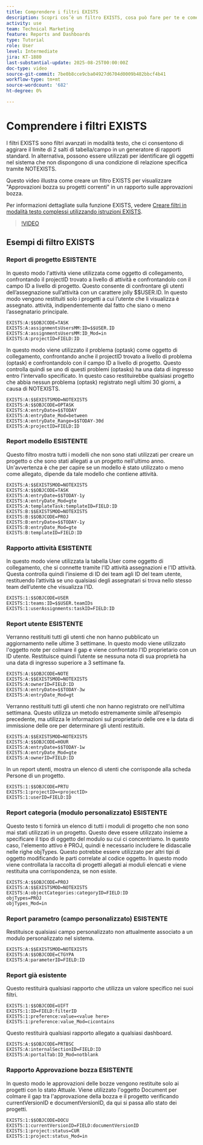 ```yaml
---
title: Comprendere i filtri EXISTS
description: Scopri cos’è un filtro EXISTS, cosa può fare per te e come crearne uno da zero. Inoltre vedi molti utili esempi di filtri EXISTS.
activity: use
team: Technical Marketing
feature: Reports and Dashboards
type: Tutorial
role: User
level: Intermediate
jira: KT-1880
last-substantial-update: 2025-08-25T00:00:00Z
doc-type: video
source-git-commit: 7be0b8cce9cba04927d6704d0009b482bbcf4b41
workflow-type: tm+mt
source-wordcount: '682'
ht-degree: 0%

---
```


# Comprendere i filtri EXISTS

I filtri EXISTS sono filtri avanzati in modalità testo, che ci consentono di aggirare il limite di 2 salti di tabella/campo in un generatore di rapporti standard. In alternativa, possono essere utilizzati per identificare gli oggetti nel sistema che non dispongono di una condizione di relazione specifica tramite NOTEXISTS.

Questo video illustra come creare un filtro EXISTS per visualizzare &quot;Approvazioni bozza su progetti correnti&quot; in un rapporto sulle approvazioni bozza.

Per informazioni dettagliate sulla funzione EXISTS, vedere [Creare filtri in modalità testo complessi utilizzando istruzioni EXISTS](https://experienceleague.adobe.com/it/docs/workfront/using/reporting/reports/text-mode/create-complex-text-mode-filters-using-exists-statements).

>[!VIDEO](https://video.tv.adobe.com/v/3471211/?quality=12&learn=on&enablevpops&captions=ita)

## Esempi di filtro EXISTS

### Report di progetto ESISTENTE

In questo modo l&#39;attività viene utilizzata come oggetto di collegamento, confrontando il projectID trovato a livello di attività e confrontandolo con il campo ID a livello di progetto. Questo consente di confrontare gli utenti dell’assegnazione sull’attività con un carattere jolly $$USER.ID. In questo modo vengono restituiti solo i progetti a cui l’utente che li visualizza è assegnato.
attività, indipendentemente dal fatto che siano o meno l’assegnatario principale.

```
EXISTS:A:$$OBJCODE=TASK
EXISTS:A:assignmentsUsersMM:ID=$$USER.ID
EXISTS:A:assignmentsUsersMM:ID_Mod=in
EXISTS:A:projectID=FIELD:ID
```


In questo modo viene utilizzato il problema (optask) come oggetto di collegamento, confrontando anche il projectID trovato a livello di problema (optask) e confrontandolo con il campo ID a livello di progetto. Questo controlla quindi se uno di questi problemi (optasks) ha una data di ingresso entro l&#39;intervallo specificato. In questo caso restituirebbe qualsiasi progetto che abbia
nessun problema (optask) registrato negli ultimi 30 giorni, a causa di NOTEXISTS.

```
EXISTS:A:$$EXISTSMOD=NOTEXISTS
EXISTS:A:$$OBJCODE=OPTASK
EXISTS:A:entryDate=$$TODAY
EXISTS:A:entryDate_Mod=between
EXISTS:A:entryDate_Range=$$TODAY-30d
EXISTS:A:projectID=FIELD:ID
```

### Report modello ESISTENTE

Questo filtro mostra tutti i modelli che non sono stati utilizzati per creare un progetto o che sono stati allegati a un progetto nell’ultimo anno. Un&#39;avvertenza è che per capire se un modello è stato utilizzato o meno come allegato, dipende da tale modello che contiene attività.

```
EXISTS:A:$$EXISTSMOD=NOTEXISTS
EXISTS:A:$$OBJCODE=TASK
EXISTS:A:entryDate=$$TODAY-1y
EXISTS:A:entryDate_Mod=gte
EXISTS:A:templateTask:templateID=FIELD:ID
EXISTS:B:$$EXISTSMOD=NOTEXISTS
EXISTS:B:$$OBJCODE=PROJ
EXISTS:B:entryDate=$$TODAY-1y
EXISTS:B:entryDate_Mod=gte
EXISTS:B:templateID=FIELD:ID
```

### Rapporto attività ESISTENTE

In questo modo viene utilizzata la tabella User come oggetto di collegamento, che si connette tramite l&#39;ID attività assegnazioni e l&#39;ID attività. Questa controlla quindi l’insieme di ID dei team agli ID del team utente, restituendo l’attività se uno qualsiasi degli assegnatari si trova nello stesso team dell’utente che visualizza l’ID.

```
EXISTS:1:$$OBJCODE=USER
EXISTS:1:teams:ID=$$USER.teamIDs
EXISTS:1:userAssignments:taskID=FIELD:ID
```

### Report utente ESISTENTE

Verranno restituiti tutti gli utenti che non hanno pubblicato un aggiornamento nelle ultime 3 settimane. In questo modo viene utilizzato l&#39;oggetto note per colmare il gap e viene confrontato l&#39;ID proprietario con un ID utente. Restituisce quindi l’utente se nessuna nota di sua proprietà ha una data di ingresso superiore a 3 settimane fa.

```
EXISTS:A:$$OBJCODE=NOTE
EXISTS:A:$$EXISTSMOD=NOTEXISTS
EXISTS:A:ownerID=FIELD:ID
EXISTS:A:entryDate=$$TODAY-3w
EXISTS:A:entryDate_Mod=gt
```

Verranno restituiti tutti gli utenti che non hanno registrato ore nell’ultima settimana. Questo utilizza un metodo estremamente simile all’esempio precedente, ma utilizza le informazioni sul proprietario delle ore e la data di immissione delle ore per determinare gli utenti restituiti.

```
EXISTS:A:$$EXISTSMOD=NOTEXISTS
EXISTS:A:$$OBJCODE=HOUR
EXISTS:A:entryDate=$$TODAY-1w
EXISTS:A:entryDate_Mod=gte
EXISTS:A:ownerID=FIELD:ID
```

In un report utenti, mostra un elenco di utenti che corrisponde alla scheda Persone di un progetto.

```
EXISTS:1:$$OBJCODE=PRTU
EXISTS:1:projectID=<projectID>
EXISTS:1:userID=FIELD:ID
```

### Report categoria (modulo personalizzato) ESISTENTE

Questo testo ti fornirà un elenco di tutti i moduli di progetto che non sono mai stati utilizzati in un progetto. Questo deve essere utilizzato insieme a specificare il tipo di oggetto del modulo su cui ci concentriamo. In questo caso, l&#39;elemento attivo è PROJ, quindi è necessario includere le didascalie nelle righe objTypes. Questo potrebbe essere utilizzato
per altri tipi di oggetto modificando le parti correlate al codice oggetto. In questo modo viene controllata la raccolta di progetti allegati ai moduli elencati e viene restituita una corrispondenza, se non esiste.

```
EXISTS:A:$$OBJCODE=PROJ
EXISTS:A:$$EXISTSMOD=NOTEXISTS
EXISTS:A:objectCategories:categoryID=FIELD:ID
objTypes=PROJ
objTypes_Mod=in
```

### Report parametro (campo personalizzato) ESISTENTE

Restituisce qualsiasi campo personalizzato non attualmente associato a un modulo personalizzato nel sistema.

```
EXISTS:A:$$EXISTSMOD=NOTEXISTS
EXISTS:A:$$OBJCODE=CTGYPA
EXISTS:A:parameterID=FIELD:ID
```

### Report già esistente

Questo restituirà qualsiasi rapporto che utilizza un valore specifico nei suoi filtri.

```
EXISTS:1:$$OBJCODE=UIFT
EXISTS:1:ID=FIELD:filterID
EXISTS:1:preference:value=<value here>
EXISTS:1:preference:value_Mod=cicontains
```

Questo restituirà qualsiasi rapporto allegato a qualsiasi dashboard.

```
EXISTS:A:$$OBJCODE=PRTBSC
EXISTS:A:internalSectionID=FIELD:ID
EXISTS:A:portalTab:ID_Mod=notblank
```

### Rapporto Approvazione bozza ESISTENTE

In questo modo le approvazioni delle bozze vengono restituite solo ai progetti con lo stato Attuale. Viene utilizzato l&#39;oggetto Document per colmare il gap tra l&#39;approvazione della bozza e il progetto verificando currentVersionID e documentVersionID, da qui si passa allo stato dei progetti.

```
EXISTS:1:$$OBJCODE=DOCU
EXISTS:1:currentVersionID=FIELD:documentVersionID
EXISTS:1:project:status=CUR
EXISTS:1:project:status_Mod=in
```

